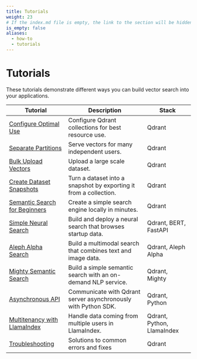 ```yaml
---
title: Tutorials
weight: 23
# If the index.md file is empty, the link to the section will be hidden from the sidebar
is_empty: false
aliases:
  - how-to
  - tutorials
---
```


# Tutorials 

These tutorials demonstrate different ways you can build vector search into your applications. 

| Tutorial                                                               | Description                                                       | Stack                      |   
|------------------------------------------------------------------------|-------------------------------------------------------------------|----------------------------|
| [Configure Optimal Use](../tutorials/optimize/)                        | Configure Qdrant collections for best resource use.               | Qdrant                     |  
| [Separate Partitions](../tutorials/multiple-partitions/)               | Serve vectors for many independent users.                         | Qdrant                     |   
| [Bulk Upload Vectors](../tutorials/bulk-upload/)                       | Upload a large scale dataset.                                     | Qdrant                     | 
| [Create Dataset Snapshots](../tutorials/create-snapshot/)              | Turn a dataset into a snapshot by exporting it from a collection. | Qdrant                     | 
| [Semantic Search for Beginners](../tutorials/search-beginners/)        | Create a simple search engine locally in minutes.                 | Qdrant                     | 
| [Simple Neural Search](../tutorials/neural-search/)                    | Build and deploy a neural search that browses startup data.       | Qdrant, BERT, FastAPI      | 
| [Aleph Alpha Search](../tutorials/aleph-alpha-search/)                 | Build a multimodal search that combines text and image data.      | Qdrant, Aleph Alpha        | 
| [Mighty Semantic Search](../tutorials/mighty/)                         | Build a simple semantic search with an on-demand NLP service.     | Qdrant, Mighty             | 
| [Asynchronous API](../tutorials/async-api/)                            | Communicate with Qdrant server asynchronously with Python SDK.    | Qdrant, Python             |
| [Multitenancy with LlamaIndex](../tutorials/llama-index-multitenancy/) | Handle data coming from multiple users in LlamaIndex.             | Qdrant, Python, LlamaIndex |
| [Troubleshooting](../tutorials/common-errors/)                         | Solutions to common errors and fixes                              | Qdrant                     |  


